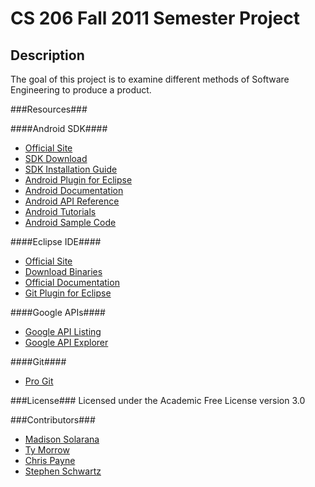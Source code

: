 CS 206 Fall 2011 Semester Project
=================================

Description
-----------
The goal of this project is to examine different methods of Software Engineering to produce a product.

###Resources###

####Android SDK####
* [Official Site](http://developer.android.com/index.html)
* [SDK Download](http://developer.android.com/sdk/index.html)
* [SDK Installation Guide](http://developer.android.com/sdk/installing.html)
* [Android Plugin for Eclipse](http://developer.android.com/sdk/eclipse-adt.html#installing)
* [Android Documentation](http://developer.android.com/guide/index.html)
* [Android API Reference](http://developer.android.com/reference/packages.html)
* [Android Tutorials](http://bit.ly/g8EPkR)
* [Android Sample Code](http://bit.ly/gOi0TD)

####Eclipse IDE####
* [Official Site](http://eclipse.org/)
* [Download Binaries](http://www.eclipse.org/downloads/)
* [Official Documentation](http://help.eclipse.org/indigo/index.jsp)
* [Git Plugin for Eclipse](http://eclipse.org/egit/)

####Google APIs####
* [Google API Listing](http://code.google.com/more/)
* [Google API Explorer](https://code.google.com/apis/explorer/)

####Git####
* [Pro Git](http://progit.org/)

###License###
Licensed under the Academic Free License version 3.0

###Contributors###

* [Madison Solarana](mailto:masz89@mail.mst.edu)
* [Ty Morrow](mailto:tyler.morrow@mst.edu)
* [Chris Payne](mailto:clpg24@mst.edu)
* [Stephen Schwartz](mailto:sasyv6@mail.mst.edu)